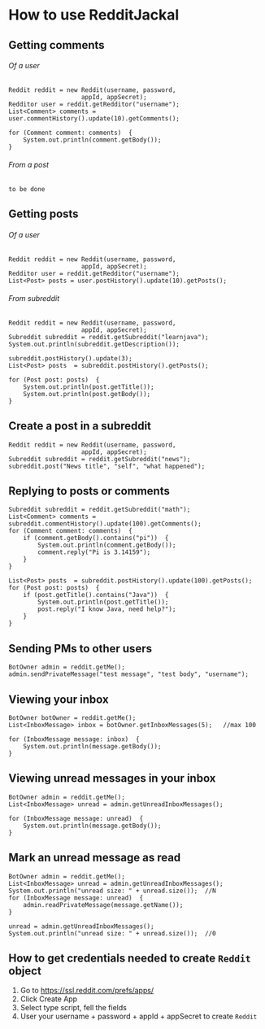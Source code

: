 # How to use RedditJackal
## Getting comments
###### Of a user
```
Reddit reddit = new Reddit(username, password,
                    appId, appSecret);
Redditor user = reddit.getRedditor("username");
List<Comment> comments = user.commentHistory().update(10).getComments();

for (Comment comment: comments)  {
    System.out.println(comment.getBody());
}
```
###### From a post
```to be done```

## Getting posts
###### Of a user
```
Reddit reddit = new Reddit(username, password,
                    appId, appSecret);
Redditor user = reddit.getRedditor("username");
List<Post> posts = user.postHistory().update(10).getPosts();
```
###### From subreddit
```
Reddit reddit = new Reddit(username, password,
                    appId, appSecret);
Subreddit subreddit = reddit.getSubreddit("learnjava");
System.out.println(subreddit.getDescription());

subreddit.postHistory().update(3);
List<Post> posts  = subreddit.postHistory().getPosts();

for (Post post: posts)  {
    System.out.println(post.getTitle());
    System.out.println(post.getBody());
}
```

## Create a post in a subreddit
```
Reddit reddit = new Reddit(username, password,
                    appId, appSecret);
Subreddit subreddit = reddit.getSubreddit("news");
subreddit.post("News title", "self", "what happened");
```

## Replying to posts or comments
```
Subreddit subreddit = reddit.getSubreddit("math");
List<Comment> comments = subreddit.commentHistory().update(100).getComments();
for (Comment comment: comments)  {
    if (comment.getBody().contains("pi"))  {
        System.out.println(comment.getBody());
        comment.reply("Pi is 3.14159");
    }
}

List<Post> posts  = subreddit.postHistory().update(100).getPosts();
for (Post post: posts)  {
    if (post.getTitle().contains("Java"))  {
        System.out.println(post.getTitle());
        post.reply("I know Java, need help?");
    }
}
```

## Sending PMs to other users
```
BotOwner admin = reddit.getMe();
admin.sendPrivateMessage("test message", "test body", "username");
```

## Viewing your inbox
```
BotOwner botOwner = reddit.getMe();
List<InboxMessage> inbox = botOwner.getInboxMessages(5);   //max 100

for (InboxMessage message: inbox)  {
    System.out.println(message.getBody());
}
```

## Viewing unread messages in your inbox
```
BotOwner admin = reddit.getMe();
List<InboxMessage> unread = admin.getUnreadInboxMessages();

for (InboxMessage message: unread)  {
    System.out.println(message.getBody());
}
```

## Mark an unread message as read
```
BotOwner admin = reddit.getMe();
List<InboxMessage> unread = admin.getUnreadInboxMessages();
System.out.println("unread size: " + unread.size());  //N
for (InboxMessage message: unread)  {
    admin.readPrivateMessage(message.getName());
}

unread = admin.getUnreadInboxMessages();
System.out.println("unread size: " + unread.size());  //0
```

## How to get credentials needed to create `Reddit` object
1. Go to https://ssl.reddit.com/prefs/apps/
2. Click Create App
3. Select type script, fell the fields
4. User your username + password + appId + appSecret to create `Reddit`

